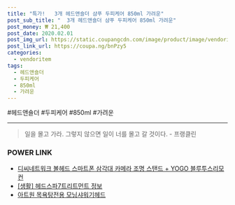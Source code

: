 ```yaml
--- 
title: "특가!   3개 헤드앤숄더 샴푸 두피케어 850ml 가려운" 
post_sub_title: "  3개 헤드앤숄더 샴푸 두피케어 850ml 가려운" 
post_money: ₩ 21,400 
post_date: 2020.02.01 
post_img_url: https://static.coupangcdn.com/image/product/image/vendoritem/2017/06/15/3166278345/636a7266-6f03-4521-b569-11ce38f1cabf.jpg 
post_link_url: https://coupa.ng/bnPzy5 
categories: 
  - vendoritem 
tags: 
  - 헤드앤숄더 
  - 두피케어 
  - 850ml 
  - 가려운 
--- 
```

  #헤드앤숄더 #두피케어 #850ml #가려운 
<hr> 

> 일을 몰고 가라. 그렇지 않으면 일이 너를 몰고 갈 것이다. - 프랭클린 


### POWER LINK

* <a href="https://blog.naver.com/santokki14/221783873782" target="_blank">디씨네트워크 볼헤드 스마트폰 삼각대 카메라 조명 스탠드 + YOGO 블루투스리모컨</a>
* <a href="https://blog.naver.com/sakai111/221768246662" target="_blank"> [생활] 헤드스파7트리트먼트 정보 </a>
* <a href="https://blog.naver.com/sakai111/221780966902" target="_blank">아트원 목욕탕전용 모닝샤워기헤드</a>
